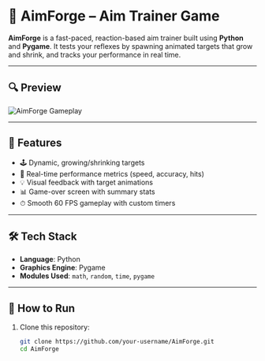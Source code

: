 # 🎯 AimForge – Aim Trainer Game

**AimForge** is a fast-paced, reaction-based aim trainer built using **Python** and **Pygame**. It tests your reflexes by spawning animated targets that grow and shrink, and tracks your performance in real time.

---

## 🔍 Preview

![AimForge Gameplay](https://ezgif.com/save/ezgif-1e4d85a04f0795.gif)

---

## 🚀 Features

- 🕹️ Dynamic, growing/shrinking targets
- 🧠 Real-time performance metrics (speed, accuracy, hits)
- 💡 Visual feedback with target animations
- 📊 Game-over screen with summary stats
- ⏱ Smooth 60 FPS gameplay with custom timers

---

## 🛠️ Tech Stack

- **Language**: Python  
- **Graphics Engine**: Pygame  
- **Modules Used**: `math`, `random`, `time`, `pygame`

---

## 🧩 How to Run

1. Clone this repository:
   ```bash
   git clone https://github.com/your-username/AimForge.git
   cd AimForge
